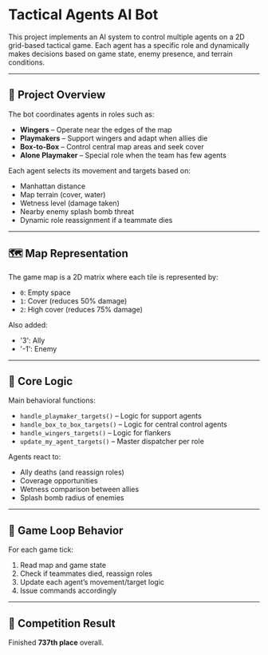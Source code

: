 # Tactical Agents AI Bot

This project implements an AI system to control multiple agents on a 2D grid-based tactical game. Each agent has a specific role and dynamically makes decisions based on game state, enemy presence, and terrain conditions.

---

## 🧠 Project Overview

The bot coordinates agents in roles such as:

- **Wingers** – Operate near the edges of the map
- **Playmakers** – Support wingers and adapt when allies die
- **Box-to-Box** – Control central map areas and seek cover
- **Alone Playmaker** – Special role when the team has few agents

Each agent selects its movement and targets based on:

- Manhattan distance
- Map terrain (cover, water)
- Wetness level (damage taken)
- Nearby enemy splash bomb threat
- Dynamic role reassignment if a teammate dies

---

## 🗺️ Map Representation

The game map is a 2D matrix where each tile is represented by:

- `0`: Empty space
- `1`: Cover (reduces 50% damage)
- `2`: High cover (reduces 75% damage)

Also added:
- '3': Ally
- '-1': Enemy

---

## 🧩 Core Logic

Main behavioral functions:

- `handle_playmaker_targets()` – Logic for support agents
- `handle_box_to_box_targets()` – Logic for central control agents
- `handle_wingers_targets()` – Logic for flankers
- `update_my_agent_targets()` – Master dispatcher per role

Agents react to:
- Ally deaths (and reassign roles)
- Coverage opportunities
- Wetness comparison between allies
- Splash bomb radius of enemies

---

## 🔁 Game Loop Behavior

For each game tick:
1. Read map and game state
2. Check if teammates died, reassign roles
3. Update each agent’s movement/target logic
4. Issue commands accordingly

---

## 🏁 Competition Result

Finished **737th place** overall.


